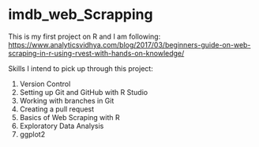 # imdb_web_Scrapping
This is my first project on R and I am following:
https://www.analyticsvidhya.com/blog/2017/03/beginners-guide-on-web-scraping-in-r-using-rvest-with-hands-on-knowledge/

Skills I intend to pick up through this project:
1. Version Control
2. Setting up Git and GitHub with R Studio
3. Working with branches in Git
4. Creating a pull request
5. Basics of Web Scraping with R
6. Exploratory Data Analysis
7. ggplot2